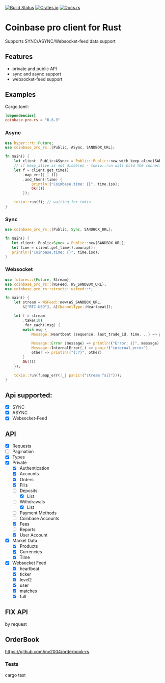 [![Build Status](https://travis-ci.org/inv2004/coinbase-pro-rs.svg?branch=master)](https://travis-ci.org/inv2004/coinbase-pro-rs)
[![Crates.io](https://img.shields.io/crates/v/coinbase-pro-rs.svg)](https://crates.io/crates/coinbase-pro-rs)
[![Docs.rs](https://docs.rs/coinbase-pro-rs/badge.svg)](https://docs.rs/coinbase-pro-rs)

# Coinbase pro client for Rust
Supports SYNC/ASYNC/Websocket-feed data support

## Features
- private and public API
- sync and async support
- websocket-feed support

## Examples
Cargo.toml:
```toml
[dependencies]
coinbase-pro-rs = "0.6.9"
```

### Async
```rust
use hyper::rt::Future;
use coinbase_pro_rs::{Public, ASync, SANDBOX_URL};

fn main() {
    let client: Public<ASync> = Public::Public::new_with_keep_alive(SANDBOX_URL, false);
    // if keep_alive is not disables - tokio::run will hold the connection without exiting the example
    let f = client.get_time()
        .map_err(|_| ())
        .and_then(|time| {
            println!("Coinbase.time: {}", time.iso);
            Ok(())
        });

    tokio::run(f); // waiting for tokio
}
```
### Sync
```rust
use coinbase_pro_rs::{Public, Sync, SANDBOX_URL};

fn main() {
   let client: Public<Sync> = Public::new(SANDBOX_URL);
   let time = client.get_time().unwrap();
   println!("Coinbase.time: {}", time.iso);
}
```
### Websocket
```rust
use futures::{Future, Stream};
use coinbase_pro_rs::{WSFeed, WS_SANDBOX_URL};
use coinbase_pro_rs::structs::wsfeed::*;

fn main() {
    let stream = WSFeed::new(WS_SANDBOX_URL,
        &["BTC-USD"], &[ChannelType::Heartbeat]);

    let f = stream
        .take(10)
        .for_each(|msg| {
        match msg {
            Message::Heartbeat {sequence, last_trade_id, time, ..} => println!("{}: seq:{} id{}",
                                                                               time, sequence, last_trade_id),
            Message::Error {message} => println!("Error: {}", message),
            Message::InternalError(_) => panic!("internal_error"),
            other => println!("{:?}", other)
        }
        Ok(())
    });

    tokio::run(f.map_err(|_| panic!("stream fail")));
}
```

## Api supported:
- [x] SYNC
- [x] ASYNC
- [x] Websocket-Feed

## API
- [x] Requests
- [ ] Pagination
- [x] Types
- [x] Private
  - [x] Authentication
  - [x] Accounts
  - [x] Orders
  - [x] Fills
  - [ ] Deposits
    - [x] List
  - [ ] Withdrawals
    - [x] List
  - [ ] Payment Methods
  - [ ] Coinbase Accounts
  - [x] Fees
  - [ ] Reports
  - [x] User Account
- [x] Market Data
  - [x] Products
  - [x] Currencies
  - [x] Time
- [x] Websocket Feed
  - [x] heartbeat
  - [x] ticker
  - [x] level2
  - [x] user
  - [x] matches
  - [x] full

## FIX API
by request

## OrderBook
<https://github.com/inv2004/orderbook-rs>

### Tests
cargo test 
